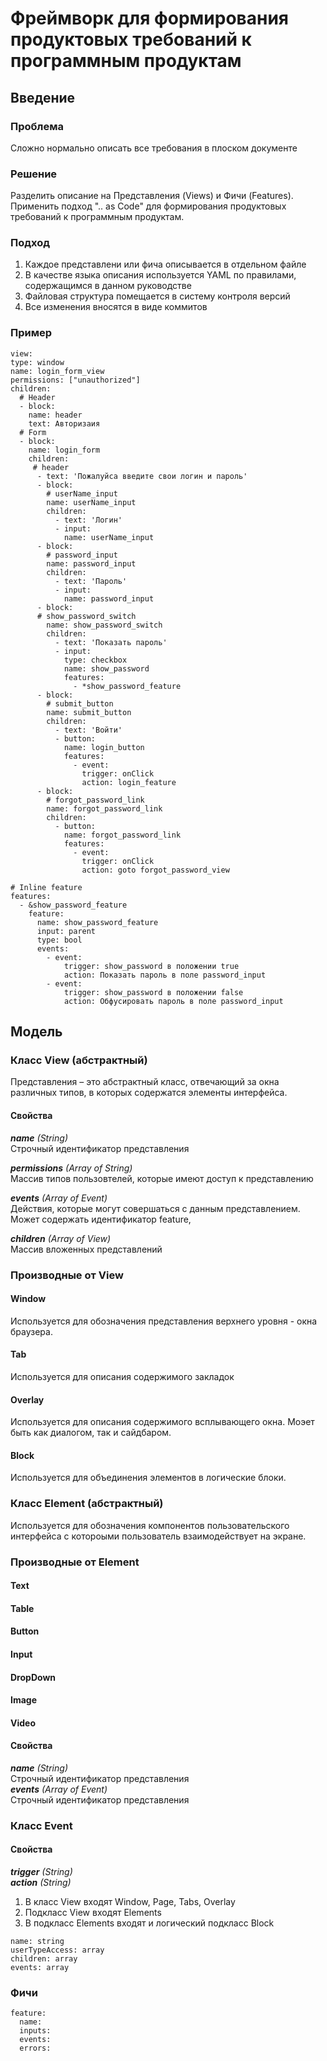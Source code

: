 # Фреймворк для формирования продуктовых требований к программным продуктам
## Введение
### Проблема
Сложно нормально описать все требования в плоском документе 
### Решение
Разделить описание на Представления (Views) и Фичи (Features). Применить подход ".. as Code" для формирования продуктовых требований к программным продуктам.
### Подход
1. Каждое представлени или фича описывается в отдельном файле
2. В качестве языка описания используется YAML по правилами, содержащимся в данном руководстве
3. Файловая структура помещается в систему контроля версий
4. Все изменения вносятся в виде коммитов
### Пример
~~~
view:
type: window
name: login_form_view
permissions: ["unauthorized"]
children:
  # Header
  - block:
    name: header
    text: Авторизаия
  # Form
  - block:
    name: login_form
    children:
     # header
      - text: 'Пожалуйса введите свои логин и пароль'
      - block:
        # userName_input
        name: userName_input
        children:
          - text: 'Логин'
          - input: 
            name: userName_input
      - block:
        # password_input
        name: password_input
        children:
          - text: 'Пароль'
          - input: 
            name: password_input
      - block:
      # show_password_switch
        name: show_password_switch
        children:
          - text: 'Показать пароль'
          - input:
            type: checkbox
            name: show_password
            features:
              - *show_password_feature
      - block:
        # submit_button
        name: submit_button
        children:
          - text: 'Войти'
          - button:
            name: login_button
            features:
              - event:
                trigger: onClick
                action: login_feature
      - block:
        # forgot_password_link
        name: forgot_password_link
        children:
          - button:
            name: forgot_password_link
            features:
              - event:
                trigger: onClick
                action: goto forgot_password_view

# Inline feature
features:
  - &show_password_feature
    feature:
      name: show_password_feature
      input: parent
      type: bool
      events:
        - event:
            trigger: show_password в положении true
            action: Показать пароль в поле password_input
        - event:
            trigger: show_password в положении false
            action: Обфусировать пароль в поле password_input          

~~~

## Модель
### Класс View (абстрактный)
Представления – это абстрактный класс, отвечающий за окна различных типов, в которых содержатся элементы интерфейса.
#### Свойства
_**name** (String)_  
Строчный идентификатор представления  
  
_**permissions** (Array of String)_  
Массив типов пользовтелей, которые имеют доступ к представлению  
  
_**events** (Array of Event)_  
Действия, которые могут совершаться с данным представлением. Может содержать  идентификатор feature,  
  
_**children** (Array of View)_  
Массив вложенных представлений  

### Производные от View
#### Window 
Используется для обозначения представления верхнего уровня - окна браузера.
#### Tab
Используется для описания содержимого закладок
#### Overlay
Используется для описания содержимого всплывающего окна. Моэет быть как диалогом, так и сайдбаром.
#### Block
Используется для объединения элементов в логические блоки.

### Класс Element (абстрактный)
Используется для обозначения компонентов пользовательского интерфейса с котороыми пользователь взаимодействует на экране.

### Производные от Element
#### Text
#### Table
#### Button
#### Input
#### DropDown
#### Image
#### Video

#### Свойства
_**name** (String)_  
Строчный идентификатор представления  
_**events** (Array of Event)_  
Строчный идентификатор представления  

### Класс Event
#### Свойства
_**trigger** (String)_  
_**action** (String)_   



1. В класс View входят Window, Page, Tabs, Overlay
2. Подкласс View входят Elements
3. В подкласс Elements входят  и логический подкласс Block
~~~
name: string
userTypeAccess: array
children: array
events: array
~~~
### Фичи
~~~
feature:
  name: 
  inputs:
  events:
  errors:
~~~
